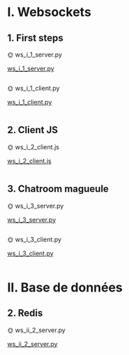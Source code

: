 # I. Websockets

## 1. First steps

🌞 ws_i_1_server.py

[ws_i_1_server.py](./ws_i_1_server.py)
```

```

🌞 ws_i_1_client.py

[ws_i_1_client.py](./ws_i_1_client.py)
```

```

## 2. Client JS

🌞 ws_i_2_client.js

[ws_i_2_client.js](./ws_i_2_client.js)
```

```

## 3. Chatroom magueule

🌞 ws_i_3_server.py

[ws_i_3_server.py](./ws_i_3_server.py)
```

```

🌞 ws_i_3_client.py

[ws_i_3_client.py](./ws_i_3_client.py)
```

```

# II. Base de données

## 2. Redis

🌞 ws_ii_2_server.py

[ws_ii_2_server.py](./ws_ii_2_server.py)
```

```
